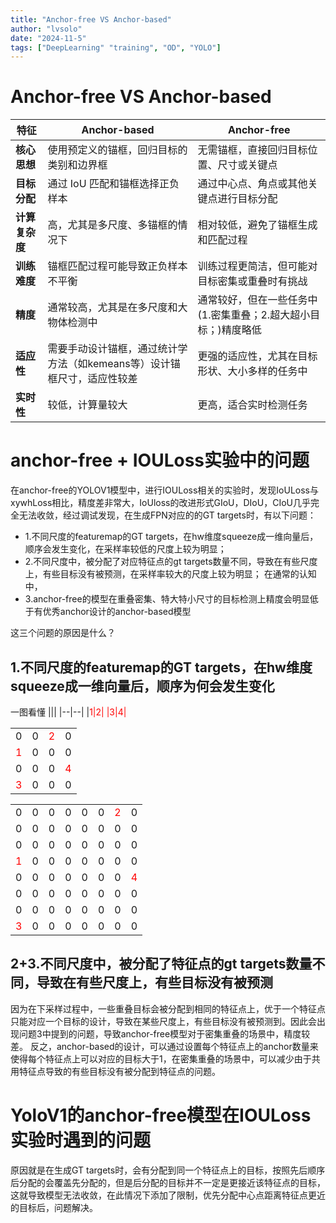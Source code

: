 ```yaml
---
title: "Anchor-free VS Anchor-based"
author: "lvsolo"
date: "2024-11-5"
tags: ["DeepLearning" "training", "OD", "YOLO"]
---
```

# Anchor-free VS Anchor-based
| 特征                  | **Anchor-based**                      | **Anchor-free**                     |
|----------------------|--------------------------------------|------------------------------------|
| **核心思想**          | 使用预定义的锚框，回归目标的类别和边界框 | 无需锚框，直接回归目标位置、尺寸或关键点 |
| **目标分配**          | 通过 IoU 匹配和锚框选择正负样本        | 通过中心点、角点或其他关键点进行目标分配 |
| **计算复杂度**        | 高，尤其是多尺度、多锚框的情况下       | 相对较低，避免了锚框生成和匹配过程   |
| **训练难度**          | 锚框匹配过程可能导致正负样本不平衡     | 训练过程更简洁，但可能对目标密集或重叠时有挑战 |
| **精度**              | 通常较高，尤其是在多尺度和大物体检测中 | 通常较好，但在一些任务中(1.密集重叠；2.超大超小目标；)精度略低     |
| **适应性**            | 需要手动设计锚框，通过统计学方法（如kemeans等）设计锚框尺寸，适应性较差           | 更强的适应性，尤其在目标形状、大小多样的任务中 |
| **实时性**            | 较低，计算量较大                      | 更高，适合实时检测任务              |

# anchor-free + IOULoss实验中的问题
在anchor-free的YOLOV1模型中，进行IOULoss相关的实验时，发现IoULoss与xywhLoss相比，精度差非常大，IoUloss的改进形式GIoU，DIoU，CIoU几乎完全无法收敛，经过调试发现，在生成FPN对应的的GT targets时，有以下问题：
- 1.不同尺度的featuremap的GT targets，在hw维度squeeze成一维向量后，顺序会发生变化，在采样率较低的尺度上较为明显；
- 2.不同尺度中，被分配了对应特征点的gt targets数量不同，导致在有些尺度上，有些目标没有被预测，在采样率较大的尺度上较为明显；
在通常的认知中，
- 3.anchor-free的模型在重叠密集、特大特小尺寸的目标检测上精度会明显低于有优秀anchor设计的anchor-based模型

这三个问题的原因是什么？

## 1.不同尺度的featuremap的GT targets，在hw维度squeeze成一维向量后，顺序为何会发生变化
一图看懂
|||
|--|--|
|<span style="color: red;">1|<span style="color: red;">2|
|<span style="color: red;">3|<span style="color: red;">4|

|||||
|--|--|--|--|
|0 | 0 |  <span style="color: red;">2 | 0 |
|<span style="color: red;">1 | 0 | 0 | 0 |
| 0 | 0 | 0 |  <span style="color: red;">4 |
|<span style="color: red;">3 | 0 | 0 | 0 |

|||||||||
|--|--|--|--|--|--|--|--|
| 0 | 0 | 0 | 0 |0 | 0 | <span style="color: red;">2 | 0 |
| 0 | 0 | 0 | 0 |0 | 0 | 0 | 0 |
| 0 | 0 | 0 | 0 | 0 | 0 | 0 | 0 |
|<span style="color: red;">1 | 0 | 0 | 0 | 0 | 0 | 0 | 0 |
| 0 | 0 | 0 |  0 | 0 | 0 | 0 |  <span style="color: red;">4 |
| 0 | 0 | 0 |  0 | 0 | 0 | 0 | 0 |
| 0 | 0 | 0 | 0 | 0 | 0 | 0 | 0 |
|<span style="color: red;">3 | 0 | 0 | 0 |0  | 0 | 0 | 0 |


## 2+3.不同尺度中，被分配了特征点的gt targets数量不同，导致在有些尺度上，有些目标没有被预测
因为在下采样过程中，一些重叠目标会被分配到相同的特征点上，优于一个特征点只能对应一个目标的设计，导致在某些尺度上，有些目标没有被预测到。因此会出现问题3中提到的问题，导致anchor-free模型对于密集重叠的场景中，精度较差。
反之，anchor-based的设计，可以通过设置每个特征点上的anchor数量来使得每个特征点上可以对应的目标大于1，在密集重叠的场景中，可以减少由于共用特征点导致的有些目标没有被分配到特征点的问题。

# YoloV1的anchor-free模型在IOULoss实验时遇到的问题

原因就是在生成GT targets时，会有分配到同一个特征点上的目标，按照先后顺序后分配的会覆盖先分配的，但是后分配的目标并不一定是更接近该特征点的目标，这就导致模型无法收敛，在此情况下添加了限制，优先分配中心点距离特征点更近的目标后，问题解决。
